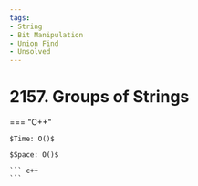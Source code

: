 ```yaml
---
tags:
- String
- Bit Manipulation
- Union Find
- Unsolved
---
```



# 2157. Groups of Strings

=== "C++"

    $Time: O()$

    $Space: O()$

    ``` c++
    ```